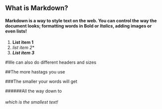 ## What is Markdown?
#### Markdown is a way to style text on the web. You can control the way the document looks; formatting words in **Bold** or *Italics*, adding images or even lists!

1. **List item 1**
2. *list item 2**
3. ***List item 3***

#We can also do different headers and sizes

##The more hastags you use

###The smaller your words will get

######All the way down to <h6> which is the smallest text!

